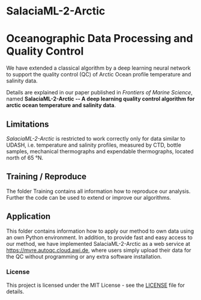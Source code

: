 # SalaciaML-2-Arctic
# Oceanographic Data Processing and Quality Control
We have extended a classical algorithm by a deep learning neural network to support the quality
control (QC) of Arctic Ocean profile temperature and salinity data.

Details are explained in our paper published in *Frontiers of Marine Science*, named **SalaciaML-2-Arctic -- A deep learning quality control algorithm for arctic ocean temperature and salinity data**.


## Limitations

*SalaciaML-2-Arctic* is restricted to work correctly only for data
similar to UDASH, i.e. temperature and salinity profiles, measured by
CTD, bottle samples, mechanical thermographs and expendable
thermographs, located north of 65 °N.


## Training / Reproduce

The folder Training contains all information how to reproduce our analysis. Further the code can be used to extend or improve our algorithms.

## Application

This folder contains information how to apply our method to own data
using an own Python environment. In addition, to provide fast and easy
access to our method, we have implemented SalaciaML-2-Arctic as a web
service at https://mvre.autoqc.cloud.awi.de, where users simply upload
their data for the QC without programming or any extra software installation.

### License

This project is licensed under the MIT License - see the [LICENSE](LICENSE) file for details.


<!-- This files contains the code to train a machine learning model for predicting data quality. Data can be download from Pangaea (https://www.pangaea.de/)   -->

<!-- ## Requirements: -->
<!-- * Python 3.x -->
<!-- * Pandas -->
<!-- * Matplotlib -->
<!-- * NumPy -->
<!-- * TensorFlow & Keras -->
<!-- * Scikit-learn -->
<!-- * Seaborn -->
<!-- * A data file named `UDASH-SML2A-Salinity.csv` or `UDASH-SML2A-Temperature.csv` in the same directory as the script, or the `DATA_FILE_PATH` variable updated accordingly. -->

<!-- ## How to Run: -->
<!-- 1.  Ensure all required libraries are installed (`pip install pandas matplotlib numpy tensorflow scikit-learn seaborn`). -->
<!-- 2.  Place the `UDASH-SML2A-Salinity.csv` or `UDASH-SML2A-Temperature.csv` file in the correct location. -->
<!-- 3.  Run the script: `python SalaciaML_Arctic_Salinity.py` or `python SalaciaML_Arctic_Temperature.py`  -->
<!-- 4.  Output (model files, history, plots) will be saved in the `./model_output/` directory. -->
